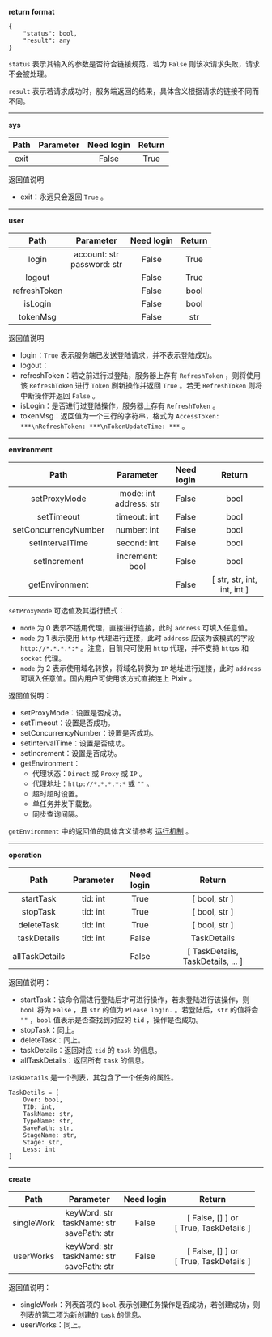 **return format**

```
{
    "status": bool,
    "result": any
}
```

`status` 表示其输入的参数是否符合链接规范，若为 `False` 则该次请求失败，请求不会被处理。

`result` 表示若请求成功时，服务端返回的结果，具体含义根据请求的链接不同而不同。

***

**sys**

| Path | Parameter | Need login | Return |
| :--: | :-------: | :--------: | :----: |
| exit |           |   False    |  True  |

返回值说明

- exit：永远只会返回 `True` 。

***

**user**

|     Path     |            Parameter            | Need login | Return |
| :----------: | :-----------------------------: | :--------: | :----: |
|    login     | account: str<br />password: str |   False    |  True  |
|    logout    |                                 |   False    |  True  |
| refreshToken |                                 |   False    |  bool  |
|   isLogin    |                                 |   False    |  bool  |
|   tokenMsg   |                                 |   False    |  str   |

返回值说明

- login：`True` 表示服务端已发送登陆请求，并不表示登陆成功。
- logout：
- refreshToken：若之前进行过登陆，服务器上存有 `RefreshToken` ，则将使用该 `RefreshToken` 进行 `Token` 刷新操作并返回 `True` 。若无 `RefreshToken` 则将中断操作并返回 `False` 。
- isLogin：是否进行过登陆操作，服务器上存有 `RefreshToken` 。
- tokenMsg：返回值为一个三行的字符串，格式为 `AccessToken: ***\nRefreshToken: ***\nTokenUpdateTime: ***` 。

***

**environment**

|         Path         |          Parameter          | Need login |           Return            |
| :------------------: | :-------------------------: | :--------: | :-------------------------: |
|     setProxyMode     | mode: int<br />address: str |   False    |            bool             |
|      setTimeout      |        timeout: int         |   False    |            bool             |
| setConcurrencyNumber |         number: int         |   False    |            bool             |
|   setIntervalTime    |         second: int         |   False    |            bool             |
|     setIncrement     |       increment: bool       |   False    |            bool             |
|    getEnvironment    |                             |   False    | [ str, str, int, int, int ] |

`setProxyMode` 可选值及其运行模式：

- `mode` 为 0 表示不适用代理，直接进行连接，此时 `address` 可填入任意值。
- `mode` 为 1 表示使用 `http` 代理进行连接，此时 `address` 应该为该模式的字段 `http://*.*.*.*:*` 。注意，目前只可使用 `http` 代理，并不支持 `https` 和 `socket` 代理。
- `mode` 为 2 表示使用域名转换，将域名转换为 `IP` 地址进行连接，此时 `address` 可填入任意值。国内用户可使用该方式直接连上 Pixiv 。

返回值说明：

- setProxyMode：设置是否成功。
- setTimeout：设置是否成功。
- setConcurrencyNumber：设置是否成功。
- setIntervalTime：设置是否成功。
- setIncrement：设置是否成功。
- getEnvironment：
  - 代理状态：`Direct` 或 `Proxy` 或 `IP` 。
  - 代理地址：`http://*.*.*.*:*` 或 `""` 。
  - 超时超时设置。
  - 单任务并发下载数。
  - 同步查询间隔。

`getEnvironment` 中的返回值的具体含义请参考 [运行机制](#) 。

***

**operation**

|      Path      | Parameter | Need login |              Return               |
| :------------: | :-------: | :--------: | :-------------------------------: |
|   startTask    | tid: int  |    True    |           [ bool, str ]           |
|    stopTask    | tid: int  |    True    |           [ bool, str ]           |
|   deleteTask   | tid: int  |    True    |           [ bool, str ]           |
|  taskDetails   | tid: int  |   False    |            TaskDetails            |
| allTaskDetails |           |   False    | [ TaskDetails, TaskDetails, ... ] |

返回值说明：

- startTask：该命令需进行登陆后才可进行操作，若未登陆进行该操作，则 `bool` 将为 `False` ，且 `str` 的值为 `Please login.` 。若登陆后，`str` 的值将会 `""` ，`bool` 值表示是否查找到对应的 `tid` ，操作是否成功。
- stopTask：同上。
- deleteTask：同上。
- taskDetails：返回对应 `tid` 的 `task` 的信息。
- allTaskDetails：返回所有 `task` 的信息。

`TaskDetails` 是一个列表，其包含了一个任务的属性。

```
TaskDetils = [
    Over: bool,
    TID: int,
    TaskName: str,
    TypeName: str,
    SavePath: str,
    StageName: str,
    Stage: str,
    Less: int
]
```

***

**create**

|    Path    |                     Parameter                      | Need login |                    Return                    |
| :--------: | :------------------------------------------------: | :--------: | :------------------------------------------: |
| singleWork | keyWord: str<br />taskName: str<br />savePath: str |   False    | [ False, [] ] or <br />[ True, TaskDetails ] |
| userWorks  | keyWord: str<br />taskName: str<br />savePath: str |   False    | [ False, [] ] or <br />[ True, TaskDetails ] |

返回值说明：

- singleWork：列表首项的 `bool` 表示创建任务操作是否成功，若创建成功，则列表的第二项为新创建的 `task` 的信息。
- userWorks：同上。